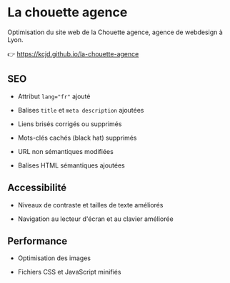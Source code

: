 # La chouette agence

Optimisation du site web de la Chouette agence, agence de webdesign à Lyon.

👉 https://kcjd.github.io/la-chouette-agence

## SEO

- Attribut `lang="fr"` ajouté

- Balises `title` et `meta description` ajoutées

- Liens brisés corrigés ou supprimés

- Mots-clés cachés (black hat) supprimés

- URL non sémantiques modifiées

- Balises HTML sémantiques ajoutées

## Accessibilité

- Niveaux de contraste et tailles de texte améliorés

- Navigation au lecteur d'écran et au clavier améliorée

## Performance

- Optimisation des images

- Fichiers CSS et JavaScript minifiés
